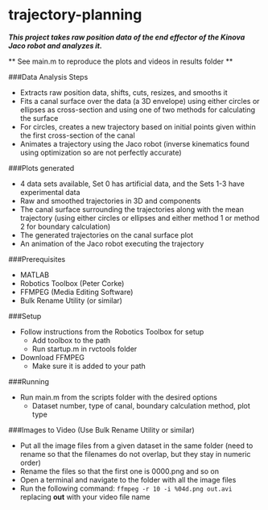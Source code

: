 # trajectory-planning
***This project takes raw position data of the end effector of the Kinova Jaco robot and analyzes it.***

** See main.m to reproduce the plots and videos in results folder **

###Data Analysis Steps
* Extracts raw position data, shifts, cuts, resizes, and smooths it
* Fits a canal surface over the data (a 3D envelope) using either circles or ellipses as cross-section and using one of two methods for calculating the surface
* For circles, creates a new trajectory based on initial points given within the first cross-section of the canal
* Animates a trajectory using the Jaco robot (inverse kinematics found using optimization so are not perfectly accurate)

###Plots generated 
* 4 data sets available, Set 0 has artificial data, and the Sets 1-3 have experimental data
* Raw and smoothed trajectories in 3D and components
* The canal surface surrounding the trajectories along with the mean trajectory (using either circles or ellipses and either method 1 or method 2 for boundary calculation)
* The generated trajectories on the canal surface plot
* An animation of the Jaco robot executing the trajectory

###Prerequisites
* MATLAB
* Robotics Toolbox (Peter Corke)
* FFMPEG (Media Editing Software)
* Bulk Rename Utility (or similar)

###Setup
* Follow instructions from the Robotics Toolbox for setup
    * Add toolbox to the path
    * Run startup.m in rvctools folder
* Download FFMPEG
    * Make sure it is added to your path

###Running
* Run main.m from the scripts folder with the desired options
    * Dataset number, type of canal, boundary calculation method, plot type

###Images to Video (Use Bulk Rename Utility or similar)
* Put all the image files from a given dataset in the same folder
(need to rename so that the filenames do not overlap, but they stay in 
numeric order)
* Rename the files so that the first one is 0000.png and so on
* Open a terminal and navigate to the folder with all the image files
* Run the following command: `ffmpeg -r 10 -i %04d.png out.avi` replacing __out__
with your video file name
